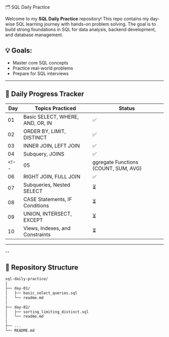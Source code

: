 🗂️ SQL Daily Practice

Welcome to my **SQL Daily Practice** repository! This repo contains my day-wise SQL learning journey with hands-on problem solving. The goal is to build strong foundations in SQL for data analysis, backend development, and database management.

## 💡 Goals:
- Master core SQL concepts
- Practice real-world problems
- Prepare for SQL interviews

---

## 📅 Daily Progress Tracker

| Day | Topics Practiced                         | Status |
|-----|------------------------------------------|--------|
| 01  | Basic SELECT, WHERE, AND, OR, IN         | ✅     |
| 02  | ORDER BY, LIMIT, DISTINCT                | ✅     |
| 03  | INNER JOIN, LEFT JOIN                    | ✅     |
| 04  | Subquery, JOINS                          | ✅     |
<!--| 05  | ggregate Functions (COUNT, SUM, AVG)     | ✅     |
| 06  | RIGHT JOIN, FULL JOIN                    | ✅     |
| 07  | Subqueries, Nested SELECT                | ⏳     |
| 08  | CASE Statements, IF Conditions           | ⏳     |
| 09  | UNION, INTERSECT, EXCEPT                 | ⏳     |
| 10  | Views, Indexes, and Constraints          | ⏳     | -->

---

<!-- ## 🔗 Platforms Used:
- HackerRank
- StrataScratch
- Kaggle
- DataLemur -->

--

## 📁 Repository Structure

```bash
sql-daily-practice/
│
├── day-01/
│   ├── basic_select_queries.sql
│   └── readme.md
│
├── day-02/
│   ├── sorting_limiting_distinct.sql
│   └── readme.md
│
├── ...
└── README.md
